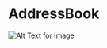 # AddressBook

![Alt Text for Image](https://github.com/<username>/<repo>/blob/main/screenshots/example-screenshot.png)
